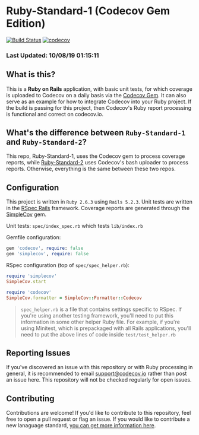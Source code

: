 # Ruby-Standard-1 (Codecov Gem Edition)

[![Build Status](https://travis-ci.org/codecov/Ruby-Standard-1.svg?branch=master)](https://travis-ci.org/codecov/Ruby-Standard-1) [![codecov](https://codecov.io/gh/codecov/Ruby-Standard-1/branch/master/graph/badge.svg)](https://codecov.io/gh/codecov/Ruby-Standard-1)

### Last Updated: 10/08/19 01:15:11

## What is this?

This is a **Ruby on Rails** application, with basic unit tests, for which coverage is uploaded to Codecov on a daily basis via the [Codecov Gem](https://rubygems.org/gems/codecov/versions/0.1.4). It can also serve as an example for how to integrate Codecov into your Ruby project. If the build is passing for this project, then Codecov's Ruby report processing is functional and correct on codecov.io.

## What's the difference between `Ruby-Standard-1` and `Ruby-Standard-2`?

This repo, Ruby-Standard-1, uses the Codecov gem to process coverage reports, while [Ruby-Standard-2](https://github.com/codecov/Ruby-Standard-2) uses Codecov's bash uploader to process reports. Otherwise, everything is the same between these two repos.

## Configuration

This project is written in `Ruby 2.6.3` using `Rails 5.2.3`. Unit tests are written in the [RSpec Rails](https://github.com/rspec/rspec-rails) framework. Coverage reports are generated through the [SimpleCov](https://github.com/colszowka/simplecov) gem.

Unit tests: `spec/index_spec.rb` which tests `lib/index.rb`

Gemfile configuration:
```ruby
gem 'codecov', require: false
gem 'simplecov', require: false
```
RSpec configuration (top of `spec/spec_helper.rb`):
```ruby
require 'simplecov'
SimpleCov.start

require 'codecov'
SimpleCov.formatter = SimpleCov::Formatter::Codecov
```
> `spec_helper.rb` is a file that contains settings specific to RSpec. If you're using another testing framework, you'll need to put this information in some other helper Ruby file. For example, if you're using Minitest, which is prepackaged with all Rails applications, you'll need to put the above lines of code inside `test/test_helper.rb`

## Reporting Issues

If you've discovered an issue with this repository or with Ruby processing in general, it is recommended to email support@codecov.io rather than post an issue here. This repository will not be checked regularly for open issues.

## Contributing

Contributions are welcome! If you'd like to contribute to this repository, feel free to open a pull request or flag an issue. If you would like to contribute a new lanaguage standard, [you can get more information here](https://github.com/codecov/standards-scripts/blob/master/README.md#contributing). 
